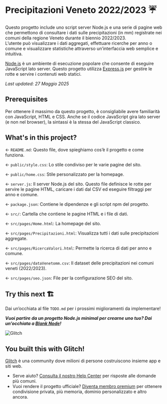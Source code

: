# Precipitazioni Veneto 2022/2023 ☔

Questo progetto include uno script server Node.js e una serie di pagine web che permettono di consultare i dati sulle precipitazioni (in mm) registrate nei comuni della regione Veneto durante il biennio 2022/2023.  
L’utente può visualizzare i dati aggregati, effettuare ricerche per anno o comune e visualizzare statistiche attraverso un’interfaccia web semplice e intuitiva.

[Node.js](https://nodejs.org/en/about/) è un ambiente di esecuzione popolare che consente di eseguire JavaScript lato server. Questo progetto utilizza [Express.js](https://expressjs.com/) per gestire le rotte e servire i contenuti web statici.

_Last updated: 27 Maggio 2025_

## Prerequisites

Per ottenere il massimo da questo progetto, è consigliabile avere familiarità con JavaScript, HTML e CSS. Anche se il codice JavaScript gira lato server (e non nel browser), la sintassi è la stessa del JavaScript classico.

## What's in this project?

← `README.md`: Questo file, dove spieghiamo cos’è il progetto e come funziona.

← `public/style.css`: Lo stile condiviso per le varie pagine del sito.

← `public/home.css`: Stile personalizzato per la homepage.

← `server.js`: Il server Node.js del sito. Questo file definisce le rotte per servire le pagine HTML, caricare i dati dal CSV ed eseguire filtraggi per anno e comune.

← `package.json`: Contiene le dipendenze e gli script npm del progetto.

← `src/`: Cartella che contiene le pagine HTML e i file di dati.

← `src/pages/Home.html`: La homepage del sito.

← `src/pages/Precipitazioni.html`: Visualizza tutti i dati sulle precipitazioni aggregate.

← `src/pages/RicercaValori.html`: Permette la ricerca di dati per anno e comune.

← `src/pages/dataVenetomm.csv`: Il dataset delle precipitazioni nei comuni veneti (2022/2023).

← `src/pages/seo.json`: File per la configurazione SEO del sito.

## Try this next 🏗️

Dai un’occhiata al file `TODO.md` per i prossimi miglioramenti da implementare!

**_Vuoi partire da un progetto Node.js minimal per crearne uno tuo? Dai un’occhiata a [Blank Node](https://glitch.com/edit/#!/remix/glitch-blank-node)!_**

![Glitch](https://cdn.glitch.com/a9975ea6-8949-4bab-addb-8a95021dc2da%2FLogo_Color.svg?v=1602781328576)

## You built this with Glitch!

[Glitch](https://glitch.com) è una community dove milioni di persone costruiscono insieme app e siti web.

- Serve aiuto? [Consulta il nostro Help Center](https://help.glitch.com/) per risposte alle domande più comuni.
- Vuoi rendere il progetto ufficiale? [Diventa membro premium](https://glitch.com/pricing) per ottenere condivisione privata, più memoria, dominio personalizzato e altro ancora.

